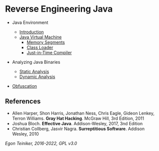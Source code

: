 # Reverse Engineering Java

* Java Environment
  * [Introduction](introduction)
  * [Java Virtual Machine](jvm)
    * [Memory Segments](jvm/memory)
    * [Class Loader](jvm/classloader)
    * [Just-in-Time Compiler](jvm/jit)

* Analyzing Java Binaries
  * [Static Analysis](analysis-static/)
  * [Dynamic Analysis](analysis-dynamic/)

* [Obfuscation](obfuscation/)




## References

* Allen Harper, Shon Harris, Jonathan Ness, Chris Eagle, Gideon Lenkey, Terron Williams. **Gray Hat Hacking**. McGraw Hill, 3rd Edition, 2011
* Joshua Bloch. **Effective Java**. Addison-Wesley, 2017, 3nd Edition
* Christian Collberg, Jasvir Nagra. **Surreptitious Software**. Addison Wesley, 2010

*Egon Teiniker, 2016-2022, GPL v3.0*
